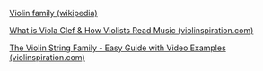 [Violin family (wikipedia)](https://en.wikipedia.org/wiki/Violin_family)

[What is Viola Clef & How Violists Read Music (violinspiration.com)](https://violinspiration.com/viola-clef/)

[The Violin String Family - Easy Guide with Video Examples (violinspiration.com)](https://violinspiration.com/the-violin-family/)
